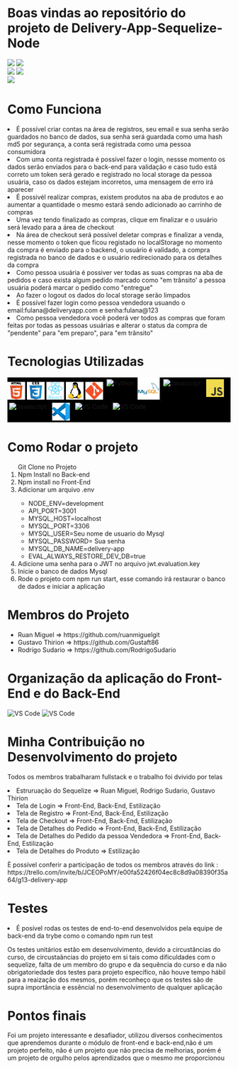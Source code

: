 

# Boas vindas ao repositório do projeto de Delivery-App-Sequelize-Node
<img src="https://media.giphy.com/media/wDM23A6GNz6Z43SxFq/giphy.gif" />  <img src="https://media.giphy.com/media/4TtRQ01E5xBagzG40N/giphy.gif" />  
<img src="https://media.giphy.com/media/WPyraJAVgHTemiHiTQ/giphy.gif" />  <img src="https://media.giphy.com/media/MOUnfUe2bojEmQqTZ0/giphy.gif" />  
<img src="https://media.giphy.com/media/58BzyurkLc1TuvOPLi/giphy.gif" />  



# Como Funciona
<li> É possível criar contas na área de registros, seu email e sua senha serão guardados no banco de dados, sua senha será guardada como uma hash md5 por segurança, a conta será registrada como uma pessoa consumidora</li>
<li> Com uma conta registrada é possível fazer o login, nessse momento os dados serão enviados para o back-end para validação e caso tudo está correto um token será gerado e registrado no local storage da pessoa usuária, caso os dados estejam incorretos, uma mensagem de erro irá aparecer </li> 
<li> É possivél realizar compras, existem produtos na aba de produtos e ao aumentar a quantidade o mesmo estará sendo adicionado ao carrinho de compras</li>
<li> Uma vez tendo finalizado as compras, clique em finalizar e o usuário será levado para a área de checkout</li>
<li> Na área de checkout será possível deletar compras e finalizar a venda, nesse momento o token que ficou registado no localStorage no momento da compra é enviado para o backend, o usuário é validado, a compra registrada no banco de dados e o usuário redirecionado para os detalhes da compra</li>
<li> Como pessoa usuária é possiver ver todas as suas compras na aba de pedidos e caso exista algum pedido marcado como "em trânsito' a pessoa usuária poderá marcar o pedido como "entregue"</li>
<li> Ao fazer o logout os dados do local storage serão limpados</li>
<li> É possível fazer login como pessoa vendedora usuando o email:fulana@deliveryapp.com e senha:fulana@123</li>
<li> Como pessoa vendedora você poderá ver todos as compras que foram feitas por todas as pessoas usuárias e alterar o status da compra de "pendente" para "em preparo", para "em trânsito" </li>  
  


# Tecnologias Utilizadas
<p align="center">
 <div style="background-color:black">
<img src="https://raw.githubusercontent.com/devicons/devicon/master/icons/html5/html5-original-wordmark.svg" alt="html5" style="max-width:100%;" width="40" height="40">
<img src="https://raw.githubusercontent.com/devicons/devicon/master/icons/css3/css3-original-wordmark.svg" alt="css3" style="max-width:100%;" width="40" height="40">
<img src="https://raw.githubusercontent.com/devicons/devicon/master/icons/react/react-original-wordmark.svg" alt="react" style="max-width:100%;" width="40" height="40">
<img src="https://raw.githubusercontent.com/devicons/devicon/master/icons/linux/linux-original.svg" alt="linux" style="max-width:100%;" width="40" height="40">
<img src="https://raw.githubusercontent.com/devicons/devicon/master/icons/git/git-original.svg" alt="git" style="max-width:100%;" width="40" height="40">
<img src="https://www.seekpng.com/png/detail/80-803529_vector-javascript-node-js-jpg-black-and-white.png" alt="Python" height="40" style="vertical-align:top; margin:4px">
<a href="https://www.mysql.com/" target="_blank"> <img src="https://raw.githubusercontent.com/devicons/devicon/master/icons/mysql/mysql-original-wordmark.svg" alt="mysql" width="50" height="50"/> </a>
<img src="https://google.github.io/sqlcommenter/images/sequelize-logo.png" alt="Javascript" height="50" width="50" style="vertical-align:top; margin:4px">
<img src="https://raw.githubusercontent.com/github/explore/80688e429a7d4ef2fca1e82350fe8e3517d3494d/topics/javascript/javascript.png" alt="Javascript" height="40" style="vertical-align:top; margin:4px">
<img src="https://i.ytimg.com/vi/wVo-UMit5Ig/maxresdefault.jpg" alt="Javascript" height="40" style="vertical-align:top; margin:4px">
<img src="https://raw.githubusercontent.com/github/explore/80688e429a7d4ef2fca1e82350fe8e3517d3494d/topics/visual-studio-code/visual-studio-code.png" alt="VS Code" height="40" style="vertical-align:top; margin:4px">
<img src="https://miro.medium.com/max/812/1*J6XjrA6Zb6TwzQ-imPVc_A.png" alt="VS Code" height="40" style="vertical-align:top; margin:4px">
<img src="https://miro.medium.com/max/1400/1*Nnu-OC1BbymgvpOiY9nvwg.png" alt="VS Code" height="40" style="vertical-align:top; margin:4px">

</p>
</div>

# Como Rodar o projeto
<ol>
  <ll> Git Clone no Projeto</li>
  <li> Npm Install no Back-end</li>
  <li> Npm install no Front-End</li>
  <li> Adicionar um arquivo .env</li>
    <ul> 
      <li>NODE_ENV=development</li>
      <li>API_PORT=3001</li>
      <li>MYSQL_HOST=localhost</li>
      <li>MYSQL_PORT=3306</li>
      <li>MYSQL_USER=Seu nome de usuario do Mysql</li>
      <li>MYSQL_PASSWORD= Sua senha</li>
      <li>MYSQL_DB_NAME=delivery-app</li>
      <li>EVAL_ALWAYS_RESTORE_DEV_DB=true</li>
  </ul>
  <li> Adicione uma senha para o JWT no arquivo jwt.evaluation.key </li>
  <li> Inicie o banco de dados Mysql </li>
  <li> Rode o projeto com npm run start, esse comando irá restaurar o banco de dados e iniciar a aplicação</li>
 </ol>

# Membros do Projeto
<ul>
  <li>Ruan Miguel => https://github.com/ruanmiguelgit</li>
  <li> Gustavo Thirion => https://github.com/Gustaft86</li>
  <li> Rodrigo Sudario => https://github.com/RodrigoSudario</li>
</ul>


# Organização da aplicação do Front-End e do Back-End
  
  <img src="https://i.ibb.co/HpQHxmv/front-estrutura.png" alt="VS Code" >   <img src="https://i.ibb.co/DYVnVrn/back-end-estrutura.png" alt="VS Code" >


# Minha Contribuição no Desenvolvimento do projeto

  <p>Todos os membros trabalharam fullstack e o trabalho foi dvivido por telas </p>
  
  <li> Estruruação do Sequelize => Ruan Miguel, Rodrigo Sudario, Gustavo Thirion</li> 
  <li> Tela de Login => Front-End, Back-End, Estilização </li>
  <li> Tela de Registro => Front-End, Back-End, Estilização</li>
  <li> Tela de Checkout => Front-End, Back-End, Estilização</li>
  <li> Tela de Detalhes do Pedido => Front-End, Back-End, Estilização</li>
  <li> Tela de Detalhes do Pedido da pessoa Vendedora => Front-End, Back-End, Estilização</li>
  <li> Tela de Detalhes do Produto =>  Estilização</li>
  
  <p> È possível conferir a participação de todos os membros através do link : https://trello.com/invite/b/JCEOPoMY/e00fa52426f04ec8c8d9a08390f35a64/g13-delivery-app</p>
  
 # Testes 
 <li> É posível rodas os testes de end-to-end desenvolvidos pela equipe de back-end da trybe como o comando npm run test </li>
 <p> Os testes unitários estão em desenvolvimento, devido a circustâncias do curso, de circustaâncias do projeto em si tais como dificuldades com o sequelize, falta de um membro do grupo e da sequência do curso e da não obrigatoriedade dos testes para projeto específico, não houve tempo hábil para a reaização dos mesmos, porém reconheço que os testes são de supra importância e essêncial no desenvolvimento de qualquer aplicação</p>
 
 
# Pontos finais 
<p> Foi um projeto interessante e desafiador, utilizou diversos conhecimentos que aprendemos durante o módulo de front-end e back-end,não é um projeto perfeito, não é um projeto que não precisa de melhorias, porém é um projeto de orgulho pelos aprendizados que o mesmo me proporcionou </p> 
